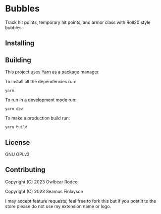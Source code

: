 # Bubbles

Track hit points, temporary hit points, and armor class with Roll20 style bubbles.

## Installing

## Building

This project uses [Yarn](https://yarnpkg.com/) as a package manager.

To install all the dependencies run:

`yarn`

To run in a development mode run:

`yarn dev`

To make a production build run:

`yarn build`

## License

GNU GPLv3

## Contributing

Copyright (C) 2023 Owlbear Rodeo

Copyright (C) 2023 Seamus Finlayson

I may accept feature requests, feel free to fork this but if you post it to the store please do not use my extension name or logo.
